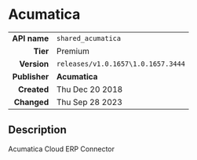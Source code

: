 # Acumatica
| | |
|-:|-|
|**API name**|`shared_acumatica`|
|**Tier**|Premium|
|**Version**|`releases/v1.0.1657\1.0.1657.3444`|
|**Publisher**|**Acumatica**|
|**Created**|Thu Dec 20 2018|
|**Changed**|Thu Sep 28 2023|

## Description
Acumatica Cloud ERP Connector
